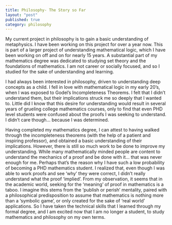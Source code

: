 ```yaml
---
title: Philosophy- The Story so Far  
layout: "post"
published: true
category: philosophy
---
```


My current project in philosophy is to gain a basic understanding of metaphysics. I have been working on this project for over a year now. This is part of a larger project of understanding mathematical logic, which I have been working on off and on for nearly 15 years. A substantial part of my mathematics degree was dedicated to studying set theory and the foundations of mathematics. I am not career or socially focused, and so I studied for the sake of understanding and learning.

 I had always been interested in philosophy, driven to understanding deep concepts as a child. I fell in love with mathematical logic in my early 20’s, when I was exposed to Godel’s Incompleteness Theorems. I felt that I didn’t understand them, but their implications struck me so deeply that I wanted to. Little did I know that this desire for understanding would result in several years of grueling college mathematics courses, only to find that even PHD level students were confused about the proofs I was seeking to understand. I didn’t care though… because I was determined.

Having completed my mathematics degree, I can attest to having walked through the incompleteness theorems (with the help of a patient and inspiring professor), and obtained a basic understanding of their implications. However, there is still so much work to be done to improve my understanding. While many mathematically minded people are content to understand the mechanics of a proof and be done with it… that was never enough for me. Perhaps that’s the reason why I have such a low probability of becoming a PHD mathematics student. I realized that, even though I was able to work proofs and see ‘why’ they were correct, I didn’t really understand what the proof ‘implied’. From my observation, it seems that in the academic world, seeking for the ‘meaning’ of proof in mathematics is a taboo. I imagine this stems from the ‘publish or perish’ mentality, paired with a philosophical predisposition to assume that mathematics is nothing more than a ‘symbolic game’, or only created for the sake of ‘real world’ applications. So I have taken the technical skills that I learned through my formal degree, and I am excited now that I am no longer a student, to study mathematics and philosophy on my own terms. 

